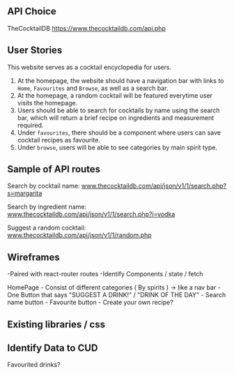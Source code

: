 ## API Choice
TheCocktailDB
https://www.thecocktaildb.com/api.php

## User Stories
This website serves as a cocktail encyclopedia for users.
1. At the homepage, the website should have a navigation bar with links to `Home`, `Favourites` and `Browse`, as well as a search bar.
2. At the homepage, a random cocktail will be featured everytime user visits the homepage.
3. Users should be able to search for cocktails by name using the search bar, which will return a brief recipe on ingredients and measurement required.
4. Under `favourites`, there should be a component where users can save cocktail recipes as favourite.
5. Under `browse`, users will be able to see categories by main spirit type.


## Sample of API routes
Search by cocktail name: 
www.thecocktaildb.com/api/json/v1/1/search.php?s=margarita

Search by ingredient name:
www.thecocktaildb.com/api/json/v1/1/search.php?i=vodka

Suggest a random cocktail:
www.thecocktaildb.com/api/json/v1/1/random.php

## Wireframes
-Paired with react-router routes
-Identify Components / state / fetch

HomePage    - Consist of different categories ( By spirits ) -> like a nav bar
            - One Button that says "SUGGEST A DRINK!" / "DRINK OF THE DAY"
            - Search name button
            - Favourite button
            - Create your own recipe?

## Existing libraries / css

## Identify Data to CUD
Favourited drinks?

